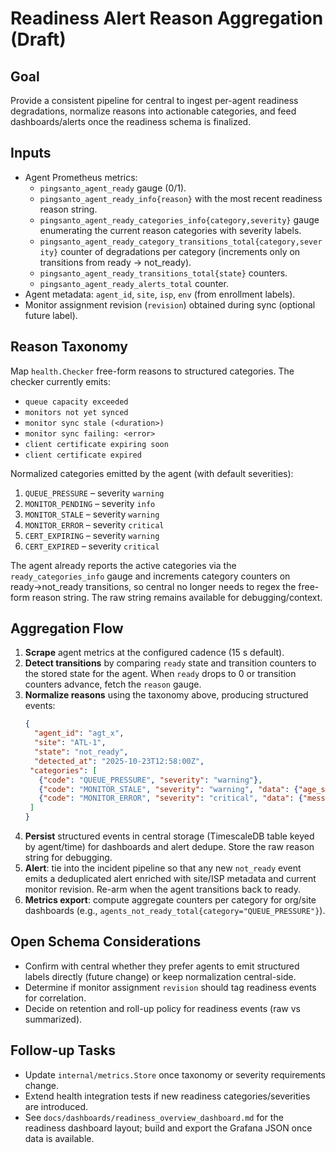 # Readiness Alert Reason Aggregation (Draft)

## Goal
Provide a consistent pipeline for central to ingest per-agent readiness degradations, normalize reasons into actionable categories, and feed dashboards/alerts once the readiness schema is finalized.

## Inputs
- Agent Prometheus metrics:
  - `pingsanto_agent_ready` gauge (0/1).
  - `pingsanto_agent_ready_info{reason}` with the most recent readiness reason string.
  - `pingsanto_agent_ready_categories_info{category,severity}` gauge enumerating the current reason categories with severity labels.
  - `pingsanto_agent_ready_category_transitions_total{category,severity}` counter of degradations per category (increments only on transitions from ready → not_ready).
  - `pingsanto_agent_ready_transitions_total{state}` counters.
  - `pingsanto_agent_ready_alerts_total` counter.
- Agent metadata: `agent_id`, `site`, `isp`, `env` (from enrollment labels).
- Monitor assignment revision (`revision`) obtained during sync (optional future label).

## Reason Taxonomy
Map `health.Checker` free-form reasons to structured categories. The checker currently emits:
- `queue capacity exceeded`
- `monitors not yet synced`
- `monitor sync stale (<duration>)`
- `monitor sync failing: <error>`
- `client certificate expiring soon`
- `client certificate expired`

Normalized categories emitted by the agent (with default severities):
1. `QUEUE_PRESSURE` – severity `warning`
2. `MONITOR_PENDING` – severity `info`
3. `MONITOR_STALE` – severity `warning`
4. `MONITOR_ERROR` – severity `critical`
5. `CERT_EXPIRING` – severity `warning`
6. `CERT_EXPIRED` – severity `critical`

The agent already reports the active categories via the `ready_categories_info` gauge and increments category counters on ready→not_ready transitions, so central no longer needs to regex the free-form reason string. The raw string remains available for debugging/context.

## Aggregation Flow
1. **Scrape** agent metrics at the configured cadence (15 s default).
2. **Detect transitions** by comparing `ready` state and transition counters to the stored state for the agent. When `ready` drops to 0 or transition counters advance, fetch the `reason` gauge.
3. **Normalize reasons** using the taxonomy above, producing structured events:
   ```json
   {
     "agent_id": "agt_x",
     "site": "ATL-1",
     "state": "not_ready",
     "detected_at": "2025-10-23T12:58:00Z",
    "categories": [
      {"code": "QUEUE_PRESSURE", "severity": "warning"},
      {"code": "MONITOR_STALE", "severity": "warning", "data": {"age_seconds": 120}},
      {"code": "MONITOR_ERROR", "severity": "critical", "data": {"message": "config checksum mismatch"}}
    ]
   }
   ```
4. **Persist** structured events in central storage (TimescaleDB table keyed by agent/time) for dashboards and alert dedupe. Store the raw reason string for debugging.
5. **Alert**: tie into the incident pipeline so that any new `not_ready` event emits a deduplicated alert enriched with site/ISP metadata and current monitor revision. Re-arm when the agent transitions back to ready.
6. **Metrics export**: compute aggregate counters per category for org/site dashboards (e.g., `agents_not_ready_total{category="QUEUE_PRESSURE"}`).

## Open Schema Considerations
- Confirm with central whether they prefer agents to emit structured labels directly (future change) or keep normalization central-side.
- Determine if monitor assignment `revision` should tag readiness events for correlation.
- Decide on retention and roll-up policy for readiness events (raw vs summarized).

## Follow-up Tasks
- Update `internal/metrics.Store` once taxonomy or severity requirements change.
- Extend health integration tests if new readiness categories/severities are introduced.
- See `docs/dashboards/readiness_overview_dashboard.md` for the readiness dashboard layout; build and export the Grafana JSON once data is available.
